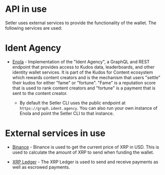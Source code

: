 # API in use

Setler uses external services to provide the functionality of the wallet. The following services are used:

# Ident Agency

- [Enola](https://www.github.com/loremlabs/kudos/ident-agency/packages/enola) - Implementation of the "Ident Agency", a GraphQL and REST endpoint that provides access to Kudos data, leaderboards, and other identity wallet services. It is part of the Kudos for Content ecosystem which rewards content creators and is the mechanism that users "settle" their kudos for either "fame" or "fortune". "Fame" is a reputation score that is used to rank content creators and "fortune" is a payment that is sent to the content creator.

  - By default the Setler CLI uses the public endpoint at `https://graph.ident.agency`. You can also run your own instance of Enola and point the Setler CLI to that instance.

# External services in use

- [Binance](https://www.binance.com/api/v3/ticker/price?symbol=XRPUSDT) - Binance is used to get the current price of XRP in USD. This is used to calculate the amount of XRP to send when funding the wallet.

- [XRP Ledger](https://xrpl.org/) - The XRP Ledger is used to send and receive payments as well as escrowed payments.
